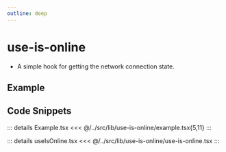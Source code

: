 ```yaml
---
outline: deep
---
```

# use-is-online

- A simple hook for getting the network connection state.

## Example


<div ref="el" />

<script setup>
import { createElement } from 'react'
import { createRoot } from 'react-dom/client'
import { ref, onMounted } from 'vue'
import Example from '../../src/lib/use-is-online/example'
import useIsOnline from '../../src/lib/use-is-online/use-is-online'

const el = ref()
onMounted(() => {
   const root = createRoot(el.value)
   root.render(createElement(Example, {}, null))
})
</script>

## Code Snippets

::: details Example.tsx
<<< @/../src/lib/use-is-online/example.tsx{5,11}
:::

::: details useIsOnline.tsx
<<< @/../src/lib/use-is-online/use-is-online.tsx
:::


<!-- ::: code-group

```sh [ts]
$ npm add -D vitepress
```

```sh [js]
$ pnpm add -D vitepress
```

::: -->
